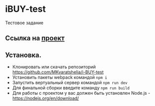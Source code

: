 # iBUY-test

Тестовое задание

## Ссылка на [проект](https://github.com/MKvaratshelia/iBUY-test)

## Установка.

- Клонировать или скачать репозиторий https://github.com/MKvaratshelia/i-BUY-test
- Установить пакеты webpack командой `npm i`
- Запустить вертуальный сервер командой `npm run dev`
- Для финальной сборки введите команду `npm run build`
- Для работы с проектом у вас должен быть установлен Node.js - https://nodejs.org/en/download/
